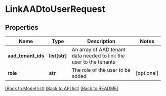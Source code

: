 # LinkAADtoUserRequest

## Properties
Name | Type | Description | Notes
------------ | ------------- | ------------- | -------------
**aad_tenant_ids** | **list[str]** | An array of AAD tenant data needed to link the user to the tenants | 
**role** | **str** | The role of the user to be added | [optional] 

[[Back to Model list]](../README.md#documentation-for-models) [[Back to API list]](../README.md#documentation-for-api-endpoints) [[Back to README]](../README.md)

